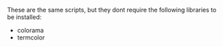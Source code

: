 These are the same scripts, but they dont require the following libraries to be installed:
- colorama
- termcolor
